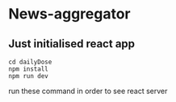 # News-aggregator
## Just initialised react app 
 ```
cd dailyDose
npm install 
npm run dev

``` 
 run these command in order to see react server 
 
